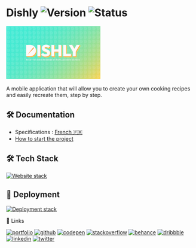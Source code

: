 # Dishly ![Version](https://img.shields.io/badge/Version-0.1.0-dddddd?style=flat-square) ![Status](https://img.shields.io/badge/Status-On%20going-fd9644?style=flat-square)

<!-- 
![Status](https://img.shields.io/badge/Status-Finished-20bf6b?style=flat-square) -->

<img src="./frontend/public/banner.webp" width=50%>

A mobile application that will allow you to create your own cooking recipes and easily recreate them, step by step.


## 🛠 Documentation
* Specifications : [French 🇫🇷](./documentation/specs-fr.md) 
* [How to start the project](./documentation/start-project.md)


## 🛠 Tech Stack

[![Website stack](https://skillicons.dev/icons?i=react,tailwindcss,graphql,apollo,postgres,prisma,docker,nginx,jest,cypress&perline=6)](https://kevinbourgitteau.fr)


## 📲 Deployment
[![Deployment stack](https://skillicons.dev/icons?i=vercel,supabase&perline=3)](https://kevinbourgitteau.fr/)


🔗 Links

[![portfolio](https://img.shields.io/badge/my_portfolio-000?style=for-the-badge&logo=ko-fi&logoColor=white)](https://kevinbourgitteau.fr/)
[![github](https://img.shields.io/badge/GitHub-100000?style=for-the-badge&logo=github&logoColor=white)](https://github.com/ka-be)
[![codepen](https://img.shields.io/badge/Codepen-000000?style=for-the-badge&logo=codepen&logoColor=white)](https://codepen.io/ka-be)
[![stackoverflow](https://img.shields.io/badge/Stack_Overflow-FE7A16?style=for-the-badge&logo=stack-overflow&logoColor=white)](https://stackoverflow.com/users/13797852/kevin-bjto)
[![behance](https://img.shields.io/badge/-Behance-blue?style=for-the-badge&logo=behance&logoColor=white)](https://www.behance.net/kaabe)
[![dribbble](https://img.shields.io/badge/Dribbble-EA4C89?style=for-the-badge&logo=dribbble&logoColor=white)](https://dribbble.com/Kaabee)
[![linkedin](https://img.shields.io/badge/linkedin-0A66C2?style=for-the-badge&logo=linkedin&logoColor=white)](https://fr.linkedin.com/in/kevin-bourgitteau)
[![twitter](https://img.shields.io/badge/twitter-1DA1F2?style=for-the-badge&logo=twitter&logoColor=white)](https://twitter.com/BjtoKevin)



<!-- ## 📸 Screenshots

<img src="img/screenshot.png" width=50%>

--- -->


